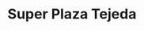 ---
title: "Super Plaza Tejeda"
url: /santiago-de-queretaro/super-plaza-tejeda/
shop: centro comercial
---